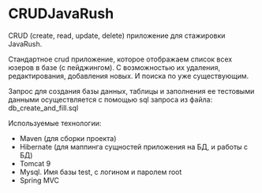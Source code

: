 # CRUDJavaRush
CRUD (create, read, update, delete) приложение для стажировки JavaRush.

Cтандартное crud приложение, которое отображаем список всех юзеров в базе (с пейджингом). С возможностью их удаления, редактирования, добавления новых. И поиска по уже существующим.

Запрос для создания базы данных, таблицы и заполнения ее тестовыми данными осуществляется с помощью sql запроса из файла: db_create_and_fill.sql

Используемые технологии:
*	Maven (для сборки проекта)
*	Hibernate (для маппинга сущностей приложения на БД, и работы с БД)
*	Tomcat 9
*	Mysql. Имя базы test, с логином и паролем root
*	Spring MVC